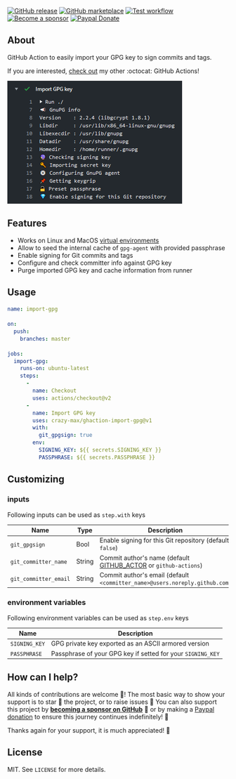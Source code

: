 [![GitHub release](https://img.shields.io/github/release/crazy-max/ghaction-import-gpg.svg?style=flat-square)](https://github.com/crazy-max/ghaction-import-gpg/releases/latest)
[![GitHub marketplace](https://img.shields.io/badge/marketplace-import--gpg-blue?logo=github&style=flat-square)](https://github.com/marketplace/actions/import-gpg)
[![Test workflow](https://github.com/crazy-max/ghaction-import-gpg/workflows/test/badge.svg)](https://github.com/crazy-max/ghaction-import-gpg/actions?workflow=test)
[![Become a sponsor](https://img.shields.io/badge/sponsor-crazy--max-181717.svg?logo=github&style=flat-square)](https://github.com/sponsors/crazy-max)
[![Paypal Donate](https://img.shields.io/badge/donate-paypal-00457c.svg?logo=paypal&style=flat-square)](https://www.paypal.me/crazyws)

## About

GitHub Action to easily import your GPG key to sign commits and tags.

If you are interested, [check out](https://git.io/Je09Y) my other :octocat: GitHub Actions!

![Import GPG key](.res/ghaction-import-gpg.png)

## Features

* Works on Linux and MacOS [virtual environments](https://help.github.com/en/articles/virtual-environments-for-github-actions#supported-virtual-environments-and-hardware-resources)
* Allow to seed the internal cache of `gpg-agent` with provided passphrase
* Enable signing for Git commits and tags
* Configure and check committer info against GPG key
* Purge imported GPG key and cache information from runner

## Usage

```yaml
name: import-gpg

on:
  push:
    branches: master

jobs:
  import-gpg:
    runs-on: ubuntu-latest
    steps:
      -
        name: Checkout
        uses: actions/checkout@v2
      -
        name: Import GPG key
        uses: crazy-max/ghaction-import-gpg@v1
        with:
          git_gpgsign: true
        env:
          SIGNING_KEY: ${{ secrets.SIGNING_KEY }}
          PASSPHRASE: ${{ secrets.PASSPHRASE }}
```

## Customizing

### inputs

Following inputs can be used as `step.with` keys

| Name                   | Type    | Description                                              |
|------------------------|---------|----------------------------------------------------------|
| `git_gpgsign`          | Bool    | Enable signing for this Git repository (default `false`) |
| `git_committer_name`   | String  | Commit author's name (default [GITHUB_ACTOR](https://help.github.com/en/github/automating-your-workflow-with-github-actions/using-environment-variables#default-environment-variables) or `github-actions`) |
| `git_committer_email`  | String  | Commit author's email (default `<committer_name>@users.noreply.github.com`) |

### environment variables

Following environment variables can be used as `step.env` keys

| Name           | Description                           |
|----------------|---------------------------------------|
| `SIGNING_KEY`  | GPG private key exported as an ASCII armored version |
| `PASSPHRASE`   | Passphrase of your GPG key if setted for your `SIGNING_KEY` |

## How can I help?

All kinds of contributions are welcome :raised_hands:! The most basic way to show your support is to star :star2: the project, or to raise issues :speech_balloon: You can also support this project by [**becoming a sponsor on GitHub**](https://github.com/sponsors/crazy-max) :clap: or by making a [Paypal donation](https://www.paypal.me/crazyws) to ensure this journey continues indefinitely! :rocket:

Thanks again for your support, it is much appreciated! :pray:

## License

MIT. See `LICENSE` for more details.
